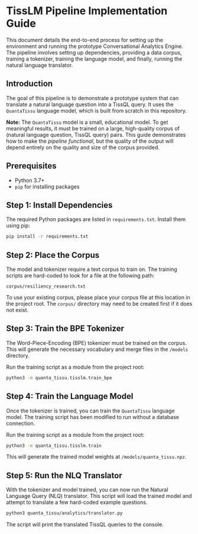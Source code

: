# TissLM Pipeline Implementation Guide

This document details the end-to-end process for setting up the environment and running the prototype Conversational Analytics Engine. The pipeline involves setting up dependencies, providing a data corpus, training a tokenizer, training the language model, and finally, running the natural language translator.

## Introduction

The goal of this pipeline is to demonstrate a prototype system that can translate a natural language question into a TissQL query. It uses the `QuantaTissu` language model, which is built from scratch in this repository.

**Note:** The `QuantaTissu` model is a small, educational model. To get meaningful results, it must be trained on a large, high-quality corpus of (natural language question, TissQL query) pairs. This guide demonstrates how to make the *pipeline functional*, but the quality of the output will depend entirely on the quality and size of the corpus provided.

## Prerequisites

- Python 3.7+
- `pip` for installing packages

## Step 1: Install Dependencies

The required Python packages are listed in `requirements.txt`. Install them using pip:

```bash
pip install -r requirements.txt
```

## Step 2: Place the Corpus

The model and tokenizer require a text corpus to train on. The training scripts are hard-coded to look for a file at the following path:

`corpus/resiliency_research.txt`

To use your existing corpus, please place your corpus file at this location in the project root. The `corpus/` directory may need to be created first if it does not exist.

## Step 3: Train the BPE Tokenizer

The Word-Piece-Encoding (BPE) tokenizer must be trained on the corpus. This will generate the necessary vocabulary and merge files in the `/models` directory.

Run the training script as a module from the project root:
```bash
python3 -m quanta_tissu.tisslm.train_bpe
```

## Step 4: Train the Language Model

Once the tokenizer is trained, you can train the `QuantaTissu` language model. The training script has been modified to run without a database connection.

Run the training script as a module from the project root:
```bash
python3 -m quanta_tissu.tisslm.train
```
This will generate the trained model weights at `/models/quanta_tissu.npz`.

## Step 5: Run the NLQ Translator

With the tokenizer and model trained, you can now run the Natural Language Query (NLQ) translator. This script will load the trained model and attempt to translate a few hard-coded example questions.

```bash
python3 quanta_tissu/analytics/translator.py
```

The script will print the translated TissQL queries to the console.
